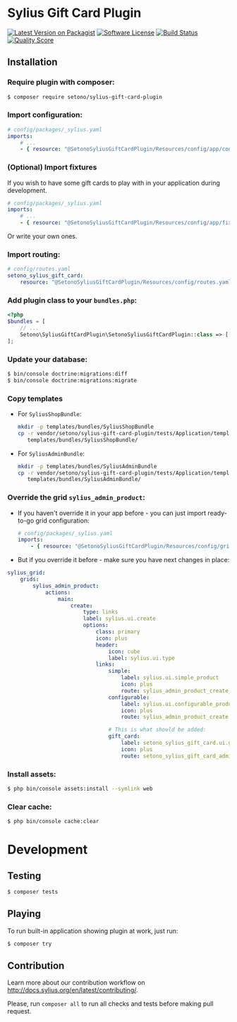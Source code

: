 # Sylius Gift Card Plugin

[![Latest Version on Packagist][ico-version]][link-packagist]
[![Software License][ico-license]](LICENSE)
[![Build Status][ico-travis]][link-travis]
[![Quality Score][ico-code-quality]][link-code-quality]

## Installation

### Require plugin with composer:

```bash
$ composer require setono/sylius-gift-card-plugin
```

### Import configuration:

```yaml
# config/packages/_sylius.yaml
imports:
    # ...
    - { resource: "@SetonoSyliusGiftCardPlugin/Resources/config/app/config.yaml" }
```

### (Optional) Import fixtures 

If you wish to have some gift cards to play with in your application 
during development.

```yaml
# config/packages/_sylius.yaml
imports:
    # ...
    - { resource: "@SetonoSyliusGiftCardPlugin/Resources/config/app/fixtures.yaml" }
```

Or write your own ones.

### Import routing:
   
```yaml
# config/routes.yaml
setono_sylius_gift_card:
    resource: "@SetonoSyliusGiftCardPlugin/Resources/config/routes.yaml"
```

### Add plugin class to your `bundles.php`:

```php
<?php
$bundles = [
    // ...
    Setono\SyliusGiftCardPlugin\SetonoSyliusGiftCardPlugin::class => ['all' => true],
];
```

### Update your database:

```bash
$ bin/console doctrine:migrations:diff
$ bin/console doctrine:migrations:migrate
```

### Copy templates

- For `SyliusShopBundle`:

    ```bash
    mkdir -p templates/bundles/SyliusShopBundle
    cp -r vendor/setono/sylius-gift-card-plugin/tests/Application/templates/bundles/SyliusShopBundle/ \
       templates/bundles/SyliusShopBundle/
    ```

- For `SyliusAdminBundle`:

    ```bash
    mkdir -p templates/bundles/SyliusAdminBundle
    cp -r vendor/setono/sylius-gift-card-plugin/tests/Application/templates/bundles/SyliusAdminBundle/ \
       templates/bundles/SyliusAdminBundle/
    ```   

### Override the grid `sylius_admin_product`:

- If you haven't override it in your app before - you can just import
  ready-to-go grid configuration:

    ```yaml
    # config/packages/_sylius.yaml
    imports:
        - { resource: "@SetonoSyliusGiftCardPlugin/Resources/config/grids/sylius_admin_product.yaml" }
    ```

- But if you override it before - make sure you have next changes in place:

```yaml
sylius_grid:
    grids:
        sylius_admin_product:
            actions:
                main:
                    create:
                        type: links
                        label: sylius.ui.create
                        options:
                            class: primary
                            icon: plus
                            header:
                                icon: cube
                                label: sylius.ui.type
                            links:
                                simple:
                                    label: sylius.ui.simple_product
                                    icon: plus
                                    route: sylius_admin_product_create_simple
                                configurable:
                                    label: sylius.ui.configurable_product
                                    icon: plus
                                    route: sylius_admin_product_create

                                # This is what should be added:
                                gift_card:
                                    label: setono_sylius_gift_card.ui.gift_card
                                    icon: plus
                                    route: setono_sylius_gift_card_admin_product_create_gift_card
```

### Install assets:

```bash
$ php bin/console assets:install --symlink web
```

### Clear cache:

```bash
$ php bin/console cache:clear
```
    
# Development

## Testing

```bash
$ composer tests
```

## Playing

To run built-in application showing plugin at work, just run:  

```bash
$ composer try
```

## Contribution

Learn more about our contribution workflow on http://docs.sylius.org/en/latest/contributing/.

Please, run `composer all` to run all checks and tests before making pull request.

[ico-version]: https://img.shields.io/packagist/v/setono/sylius-gift-card-plugin.svg?style=flat-square
[ico-license]: https://img.shields.io/badge/license-MIT-brightgreen.svg?style=flat-square
[ico-travis]: https://img.shields.io/travis/Setono/SyliusGiftCardPlugin/master.svg?style=flat-square
[ico-code-quality]: https://img.shields.io/scrutinizer/g/Setono/SyliusGiftCardPlugin.svg?style=flat-square

[link-packagist]: https://packagist.org/packages/setono/sylius-gift-card-plugin
[link-travis]: https://travis-ci.org/Setono/SyliusGiftCardPlugin
[link-code-quality]: https://scrutinizer-ci.com/g/Setono/SyliusGiftCardPlugin
